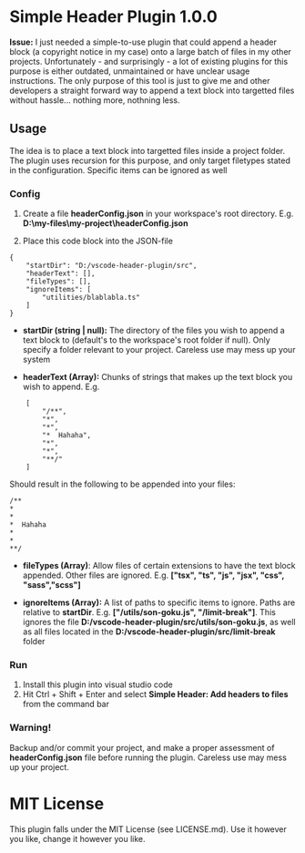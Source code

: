 # Simple Header Plugin 1.0.0

**Issue:** I just needed a simple-to-use plugin that could append a header block (a copyright notice in my case) onto a large batch of files in my other projects. Unfortunately - and surprisingly - a lot of existing plugins for this purpose is either outdated, unmaintained or have unclear usage instructions. The only purpose of this tool is just to give me and other developers a straight forward way to append a text block into targetted files without hassle... nothing more, nothning less.

## Usage

The idea is to place a text block into targetted files inside a project folder. The plugin uses recursion for this purpose, and only target filetypes stated in the configuration. Specific items can be ignored as well

### Config

1. Create a file **headerConfig.json** in your workspace's root directory. E.g. __D:\my-files\my-project\headerConfig.json__


2. Place this code block into the JSON-file

```
{
    "startDir": "D:/vscode-header-plugin/src",
    "headerText": [],
    "fileTypes": [],
    "ignoreItems": [
        "utilities/blablabla.ts"
    ]
}
```

- **startDir (string | null):** The directory of the files you wish to append a text block to (default's to the workspace's root folder if null). Only specify a folder relevant to your project. Careless use may mess up your system

- **headerText (Array<string>):** Chunks of strings that makes up the text block you wish to append. E.g.

```
    [
        "/**",
        "*",
        "*",
        "*  Hahaha",
        "*",
        "*",
        "**/"
    ]
```

Should result in the following to be appended into your files:

```
/**
*
*
*  Hahaha
*
*
**/
```

- **fileTypes (Array<string>)**: Allow files of certain extensions to have the text block appended. Other files are ignored. E.g. __["tsx", "ts", "js", "jsx", "css", "sass","scss"]__

- **ignoreItems (Array<string>):** A list of paths to specific items to ignore. Paths are relative to **startDir**. E.g. __["/utils/son-goku.js", "/limit-break"]__. This ignores the file __D:/vscode-header-plugin/src/utils/son-goku.js__, as well as all files located in the __D:/vscode-header-plugin/src/limit-break__ folder


### Run
1. Install this plugin into visual studio code
2. Hit Ctrl + Shift + Enter and select **Simple Header: Add headers to files** from the command bar

### Warning!
Backup and/or commit your project, and make a proper assessment of **headerConfig.json** file before running the plugin. Careless use may mess up your project.

# MIT License
This plugin falls under the MIT License (see LICENSE.md). Use it however you like, change it however you like.